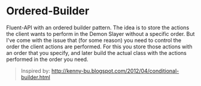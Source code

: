 # Ordered-Builder

Fluent-API with an ordered builder pattern. The idea is to store the actions the client wants to perform in the Demon Slayer without a specific order.
But I've come with the issue that (for some reason) you need to control the order the client actions are performed. 
For this you store those actions with an order that you specify, and later build the actual class with the actions performed in the order you need.

> Inspired by: http://kenny-bu.blogspot.com/2012/04/conditional-builder.html
